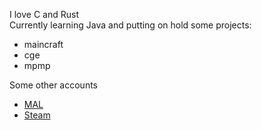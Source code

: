 I love C and Rust  
Currently learning Java and putting on hold some projects:
- maincraft
- cge
- mpmp

Some other accounts
- [MAL](https://myanimelist.net/profile/kewtas)
- [Steam](https://steamcommunity.com/profiles/76561198414549169)
